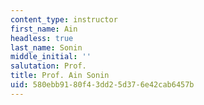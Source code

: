 ```yaml
---
content_type: instructor
first_name: Ain
headless: true
last_name: Sonin
middle_initial: ''
salutation: Prof.
title: Prof. Ain Sonin
uid: 580ebb91-80f4-3dd2-5d37-6e42cab6457b
---
```

